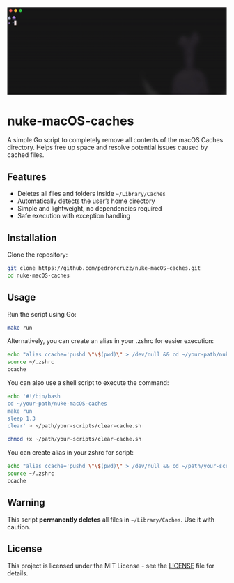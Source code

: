 <div align="center">
  <img src="images/demo-crop.gif" width="900">
</div>




# nuke-macOS-caches

 A simple Go script to completely remove all contents of the macOS Caches directory. Helps free up space and resolve potential issues caused by cached files.

## Features
- Deletes all files and folders inside `~/Library/Caches`
- Automatically detects the user’s home directory
- Simple and lightweight, no dependencies required
- Safe execution with exception handling

## Installation
Clone the repository:  
```sh
git clone https://github.com/pedrorcruzz/nuke-macOS-caches.git
cd nuke-macOS-caches
```

## Usage
Run the script using Go:  
```sh
make run
```

Alternatively, you can create an alias in your .zshrc for easier execution:

```sh
echo "alias ccache='pushd \"\$(pwd)\" > /dev/null && cd ~/your-path/nuke-macOS-caches && make run && clear && popd > /dev/null'" >> ~/.zshrc
source ~/.zshrc
ccache
```
You can also use a shell script to execute the command:

```sh
echo '#!/bin/bash
cd ~/your-path/nuke-macOS-caches
make run
sleep 1.3
clear' > ~/path/your-scripts/clear-cache.sh
```
```sh
chmod +x ~/path/your-scripts/clear-cache.sh
```

You can create alias in your zshrc for script:
```sh
echo "alias ccache='pushd \"\$(pwd)\" > /dev/null && cd ~/path/your-scripts && ./clear-cache.sh && popd > /dev/null'" >> ~/.zshrc
source ~/.zshrc
ccache
```


## Warning
This script **permanently deletes** all files in `~/Library/Caches`. Use it with caution.

## License
This project is licensed under the MIT License - see the [LICENSE](LICENSE) file for details.

